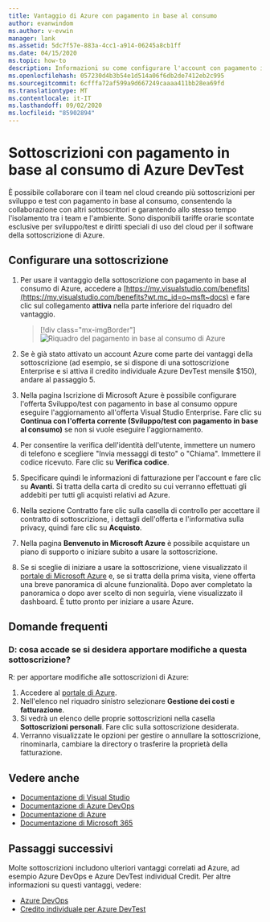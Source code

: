```yaml
---
title: Vantaggio di Azure con pagamento in base al consumo
author: evanwindom
ms.author: v-evwin
manager: lank
ms.assetid: 5dc7f57e-883a-4cc1-a914-06245a8cb1ff
ms.date: 04/15/2020
ms.topic: how-to
description: Informazioni su come configurare l'account con pagamento in base al consumo di Azure.
ms.openlocfilehash: 057230d4b3b54e1d514a06f6db2de7412eb2c995
ms.sourcegitcommit: 6cfffa72af599a9d667249caaaa411bb28ea69fd
ms.translationtype: MT
ms.contentlocale: it-IT
ms.lasthandoff: 09/02/2020
ms.locfileid: "85902894"
---
```

# <a name="azure-devtest-pay-as-you-go-subscriptions"></a>Sottoscrizioni con pagamento in base al consumo di Azure DevTest
È possibile collaborare con il team nel cloud  creando più sottoscrizioni per sviluppo e test con pagamento in base al consumo, consentendo la collaborazione con altri sottoscrittori e garantendo allo stesso tempo l'isolamento tra i team e l'ambiente.  Sono disponibili tariffe orarie scontate esclusive per sviluppo/test e diritti speciali di uso del cloud per il software della sottoscrizione di Azure.

## <a name="set-up-a-subscription"></a>Configurare una sottoscrizione
1. Per usare il vantaggio della sottoscrizione con pagamento in base al consumo di Azure, accedere a [https://my.visualstudio.com/benefits](https://my.visualstudio.com/benefits?wt.mc_id=o~msft~docs) e fare clic sul collegamento **attiva** nella parte inferiore del riquadro del vantaggio.
   > [!div class="mx-imgBorder"]
   > ![Riquadro del pagamento in base al consumo di Azure](_img/vs-azure-payg/vs-azure-payg-tile.png)

2. Se è già stato attivato un account Azure come parte dei vantaggi della sottoscrizione (ad esempio, se si dispone di una sottoscrizione Enterprise e si attiva il credito individuale Azure DevTest mensile $150), andare al passaggio 5.

3. Nella pagina Iscrizione di Microsoft Azure è possibile configurare l'offerta Sviluppo/test con pagamento in base al consumo oppure eseguire l'aggiornamento all'offerta Visual Studio Enterprise.  Fare clic su **Continua con l'offerta corrente (Sviluppo/test con pagamento in base al consumo)** se non si vuole eseguire l'aggiornamento.

4. Per consentire la verifica dell'identità dell'utente, immettere un numero di telefono e scegliere "Invia messaggi di testo" o "Chiama".  Immettere il codice ricevuto.  Fare clic su **Verifica codice**.

5. Specificare quindi le informazioni di fatturazione per l'account e fare clic su **Avanti**.  Si tratta della carta di credito su cui verranno effettuati gli addebiti per tutti gli acquisti relativi ad Azure.

6. Nella sezione Contratto fare clic sulla casella di controllo per accettare il contratto di sottoscrizione, i dettagli dell'offerta e l'informativa sulla privacy, quindi fare clic su **Acquisto**.

7. Nella pagina **Benvenuto in Microsoft Azure** è possibile acquistare un piano di supporto o iniziare subito a usare la sottoscrizione.

8. Se si sceglie di iniziare a usare la sottoscrizione, viene visualizzato il [portale di Microsoft Azure](https://portal.azure.com) e, se si tratta della prima visita, viene offerta una breve panoramica di alcune funzionalità.  Dopo aver completato la panoramica o dopo aver scelto di non seguirla, viene visualizzato il dashboard.  È tutto pronto per iniziare a usare Azure.

## <a name="frequently-asked-questions"></a>Domande frequenti
### <a name="q--what-if-i-want-to-make-changes-to-this-subscription"></a>D: cosa accade se si desidera apportare modifiche a questa sottoscrizione?
R: per apportare modifiche alle sottoscrizioni di Azure:
1. Accedere al [portale di Azure](https://portal.azure.com).
2. Nell'elenco nel riquadro sinistro selezionare **Gestione dei costi e fatturazione**.
3. Si vedrà un elenco delle proprie sottoscrizioni nella casella **Sottoscrizioni personali**. Fare clic sulla sottoscrizione desiderata.
4. Verranno visualizzate le opzioni per gestire o annullare la sottoscrizione, rinominarla, cambiare la directory o trasferire la proprietà della fatturazione.

## <a name="see-also"></a>Vedere anche
- [Documentazione di Visual Studio](https://docs.microsoft.com/visualstudio/)
- [Documentazione di Azure DevOps](https://docs.microsoft.com/azure/devops/)
- [Documentazione di Azure](https://docs.microsoft.com/azure/)
- [Documentazione di Microsoft 365](https://docs.microsoft.com/microsoft-365/)

## <a name="next-steps"></a>Passaggi successivi
Molte sottoscrizioni includono ulteriori vantaggi correlati ad Azure, ad esempio Azure DevOps e Azure DevTest individual Credit.  Per altre informazioni su questi vantaggi, vedere:
- [Azure DevOps](vs-azure-devops.md)
- [Credito individuale per Azure DevTest](vs-azure.md)


